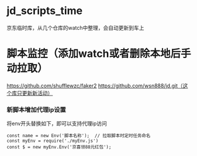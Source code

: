 # jd_scripts_time
京东临时库，从几个仓库的watch中整理，会自动更新到车上

# 脚本监控（添加watch或者删除本地后手动拉取）
https://github.com/shufflewzc/faker2
https://github.com/wsn888/jd.git（这个库只更新新活动）

### 新脚本增加代理ip设置
将env开头替换如下，即可以支持代理ip访问
```
const name = new Env('脚本名称');  // 拉取脚本时定时任务命名
const myEnv = require('./myEnv.js')
const $ = new myEnv.Env('京喜领88元红包');
```
